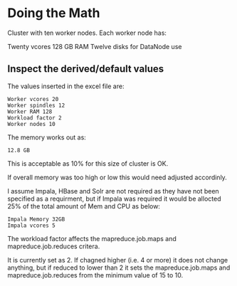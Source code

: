 # Doing the Math

Cluster with ten worker nodes. Each worker node has:

Twenty vcores
128 GB RAM
Twelve disks for DataNode use

## Inspect the derived/default values

The values inserted in the excel file are:

```
Worker vcores 20
Worker spindles 12
Worker RAM 128
Workload factor 2
Worker nodes 10
```

The memory works out as:

```
12.8 GB
```

This is acceptable as 10% for this size of cluster is OK.

If overall memory was too high or low this would need adjusted accordinly.

I assume Impala, HBase and Solr are not required as they have not been specified as a requirment, but if Impala was required it would be allocted 25% of the total amount of Mem and CPU as below:

```
Impala Memory 32GB
Impala vcores 5
```


The workload factor affects the mapreduce.job.maps and mapreduce.job.reduces critera.

It is currently set as 2.  If chagned higher (i.e. 4 or more) it does not change anything, but if reduced to lower than 2 it sets the mapreduce.job.maps and mapreduce.job.reduces from the minimum value of 15 to 10.
